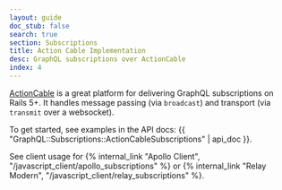 ```yaml
---
layout: guide
doc_stub: false
search: true
section: Subscriptions
title: Action Cable Implementation
desc: GraphQL subscriptions over ActionCable
index: 4
---
```


[ActionCable](http://guides.rubyonrails.org/action_cable_overview.html) is a great platform for delivering GraphQL subscriptions on Rails 5+. It handles message passing (via `broadcast`) and transport (via `transmit` over a websocket).

To get started, see examples in the API docs: {{ "GraphQL::Subscriptions::ActionCableSubscriptions" | api_doc }}.

See client usage for {% internal_link "Apollo Client", "/javascript_client/apollo_subscriptions" %} or {% internal_link "Relay Modern", "/javascript_client/relay_subscriptions" %}.

